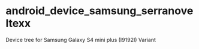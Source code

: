 # android_device_samsung_serranoveltexx

Device tree for Samsung Galaxy S4 mini plus (I9192I)  Variant

